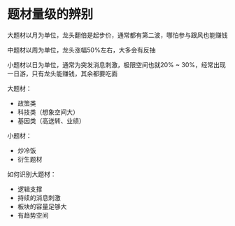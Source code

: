 # 题材量级的辨别

大题材以月为单位，龙头翻倍是起步价，通常都有第二波，哪怕参与跟风也能赚钱

中题材以周为单位，龙头涨幅50%左右，大多会有反抽

小题材以日为单位，通常为突发消息刺激，极限空间也就20% ~ 30%，经常出现一日游，只有龙头能赚钱，其余都要吃面

大题材：
* 政策类
* 科技类（想象空间大）
* 基因类（高送转、业绩）

小题材：
* 炒冷饭
* 衍生题材

如何识别大题材：
* 逻辑支撑
* 持续的消息刺激
* 板块的容量足够大
* 有趋势空间